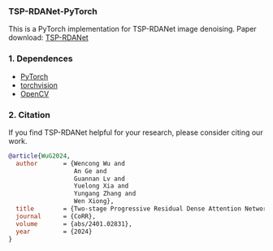 ### TSP-RDANet-PyTorch

This is a PyTorch implementation for TSP-RDANet image denoising. Paper download: [TSP-RDANet](https://arxiv.org/abs/2401.02831)

### 1. Dependences
* [PyTorch](http://pytorch.org/)
* [torchvision](https://github.com/pytorch/vision)
* [OpenCV](https://pypi.org/project/opencv-python/)

### 2. Citation
If you find TSP-RDANet helpful for your research, please consider citing our work.
```BibTex
@article{WuG2024,
  author       = {Wencong Wu and
                  An Ge and
                  Guannan Lv and
                  Yuelong Xia and
                  Yungang Zhang and
                  Wen Xiong},
  title        = {Two-stage Progressive Residual Dense Attention Network for Image Denoising},
  journal      = {CoRR},
  volume       = {abs/2401.02831},
  year         = {2024}
}
```
